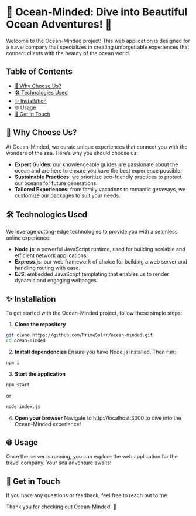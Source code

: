 # 🌊 Ocean-Minded: Dive into Beautiful Ocean Adventures! 🌊

Welcome to the Ocean-Minded project! This web application is designed for a travel company that specializes in creating unforgettable experiences that connect clients with the beauty of the ocean world.

## Table of Contents

- [🙌 Why Choose Us?](#why-choose-us)
- [🛠️ Technologies Used](#technologies-used)
- [✨ Installation](#installation)
- [🌐 Usage](#usage)
- [💬 Get in Touch](#get-in-touch)

<a name="why-choose-us"></a>

## 🙌 Why Choose Us?

At Ocean-Minded, we curate unique experiences that connect you with the wonders of the sea. Here’s why you should choose us:

- **Expert Guides**: our knowledgeable guides are passionate about the ocean and are here to ensure you have the best experience possible.
- **Sustainable Practices**: we prioritize eco-friendly practices to protect our oceans for future generations.
- **Tailored Experiences**: from family vacations to romantic getaways, we customize our packages to suit your needs.

<a name="technologies-used"></a>

## 🛠️ Technologies Used

We leverage cutting-edge technologies to provide you with a seamless online experience:

- **Node.js**: a powerful JavaScript runtime, used for building scalable and efficient network applications.
- **Express.js**: our web framework of choice for building a web server and handling routing with ease.
- **EJS**: embedded JavaScript templating that enables us to render dynamic and engaging webpages.

<a name="installation"></a>

## ✨ Installation

To get started with the Ocean-Minded project, follow these simple steps:

1. **Clone the repository**

```bash
git clone https://github.com/PrimeSolar/ocean-minded.git
cd ocean-minded
```

2. **Install dependencies**
   Ensure you have Node.js installed. Then run:

```bash
npm i
```

3. **Start the application**

```bash
npm start
```

or

```bash
node index.js
```

4. **Open your browser**
   Navigate to http://localhost:3000 to dive into the Ocean-Minded experience!

<a name="usage"></a>

## 🌐 Usage

Once the server is running, you can explore the web application for the travel company. Your sea adventure awaits!

<a name="get-in-touch"></a>

## 💬 Get in Touch

If you have any questions or feedback, feel free to reach out to me.

Thank you for checking out Ocean-Minded! 🌊
